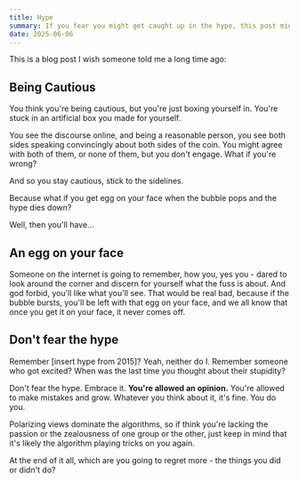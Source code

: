 ```yaml
---
title: Hype
summary: If you fear you might get caught up in the hype, this post might be for you.
date: 2025-06-06
---
```


This is a blog post I wish someone told me a long time ago:

## Being Cautious

You think you're being cautious, but you're just boxing yourself in. You're stuck in an artificial box you made for yourself.

You see the discourse online, and being a reasonable person, you see both sides speaking convincingly about both sides of the coin. You might agree with both of them, or none of them, but you don't engage. What if you're wrong?

And so you stay cautious, stick to the sidelines.

Because what if you get egg on your face when the bubble pops and the hype dies down?

Well, then you'll have...

## An egg on your face

Someone on the internet is going to remember, how you, yes you - dared to look around the corner and discern for yourself what the fuss is about. And god forbid, you'll like what you'll see. That would be real bad, because if the bubble bursts, you'll be left with that egg on your face, and we all know that once you get it on your face, it never comes off.

## Don't fear the hype

Remember [insert hype from 2015]? Yeah, neither do I. Remember someone who got excited? When was the last time you thought about their stupidity? 

Don't fear the hype. Embrace it. **You're allowed an opinion.** You're allowed to make mistakes and grow. Whatever you think about it, it's fine. You do you.

Polarizing views dominate the algorithms, so if think you're lacking the passion or the zealousness of one group or the other, just keep in mind that it's likely the algorithm playing tricks on you again.

At the end of it all, which are you going to regret more - the things you did or didn't do?

